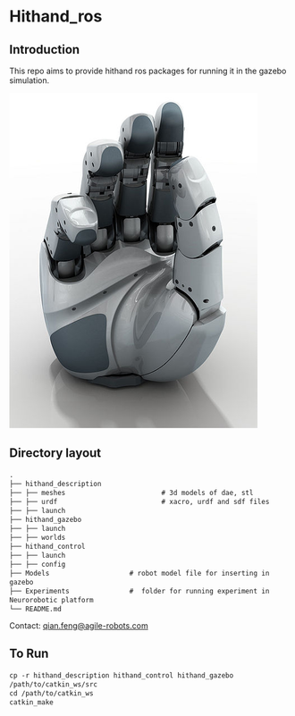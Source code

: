 # Hithand_ros


## Introduction
This repo aims to provide hithand ros packages for running it in the gazebo simulation. 

![Alt text](docs/HIT_Hand_II_444x600.jpg?raw=true "Title")
## Directory layout

    .
    ├── hithand_description                   
    ├── ├── meshes                        # 3d models of dae, stl
    ├── ├── urdf                          # xacro, urdf and sdf files
    ├── ├── launch 
    ├── hithand_gazebo 
    ├── ├── launch 
    ├── ├── worlds
    ├── hithand_control  
    ├── ├── launch 
    ├── ├── config
    ├── Models                    # robot model file for inserting in gazebo
    ├── Experiments               #  folder for running experiment in Neurorobotic platform
    └── README.md
    

Contact:
qian.feng@agile-robots.com

## To Run
```
cp -r hithand_description hithand_control hithand_gazebo /path/to/catkin_ws/src 
cd /path/to/catkin_ws 
catkin_make 
```
